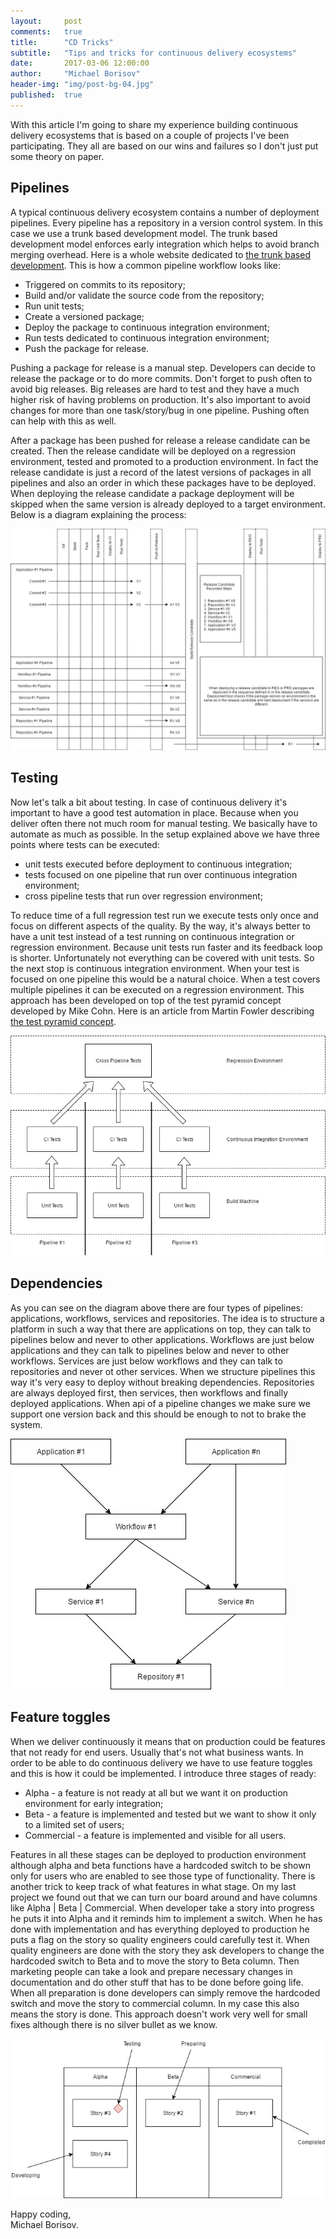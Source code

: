 ```yaml
---
layout:     post
comments:   true
title:      "CD Tricks"
subtitle:   "Tips and tricks for continuous delivery ecosystems"
date:       2017-03-06 12:00:00
author:     "Michael Borisov"
header-img: "img/post-bg-04.jpg"
published:  true
---
```


With this article I'm going to share my experience building continuous delivery ecosystems that is based on a couple of 
projects I've been participating. They all are based on our wins and failures so I don't just put some theory on paper.

Pipelines
---

A typical continuous delivery ecosystem contains a number of deployment pipelines. Every pipeline has a repository in a
version control system. In this case we use a trunk based development model. The trunk based development model enforces
early integration which helps to avoid branch merging overhead. Here is a whole website dedicated to [the trunk based development](https://trunkbaseddevelopment.com/).
This is how a common pipeline workflow looks like:
+ Triggered on commits to its repository;
+ Build and/or validate the source code from the repository;
+ Run unit tests;
+ Create a versioned package;
+ Deploy the package to continuous integration environment;
+ Run tests dedicated to continuous integration environment;
+ Push the package for release.

Pushing a package for release is a manual step. Developers can decide to release the package or to do more commits.
Don't forget to push often to avoid big releases. Big releases are hard to test and they have a much higher risk of 
having problems on production. It's also important to avoid changes for more than one task/story/bug in one pipeline.
Pushing often can help with this as well.

After a package has been pushed for release a release candidate can be created. Then the release candidate will be deployed on 
a regression environment, tested and promoted to a production environment. In fact the release candidate is just a 
record of the latest versions of packages in all pipelines and also an order in which these packages have to be deployed. 
When deploying the release candidate a package deployment will be skipped when the same version is already deployed to 
a target environment. Below is a diagram explaining the process:

![Continuous Delivery Ecosystem](/img/continuous-delivery-ecosystem.jpg "Continuous Delivery Ecosystem")

Testing
---

Now let's talk a bit about testing. In case of continuous delivery it's important to have a good test automation in
place. Because when you deliver often there not much room for manual testing. We basically have to automate as much as 
possible. In the setup explained above we have three points where tests can be executed:
+ unit tests executed before deployment to continuous integration;
+ tests focused on one pipeline that run over continuous integration environment;
+ cross pipeline tests that run over regression environment;

To reduce time of a full regression test run we execute tests only once and focus on different aspects of the quality. 
By the way, it's always better to have a unit test instead of a test running on continuous integration or regression 
environment. Because unit tests run faster and its feedback loop is shorter. Unfortunately not everything can be covered
with unit tests. So the next stop is continuous integration environment. When your test is focused on one pipeline this
would be a natural choice. When a test covers multiple pipelines it can be executed on a regression environment. This
approach has been developed on top of the test pyramid concept developed by Mike Cohn. Here is an article from 
Martin Fowler describing [the test pyramid concept](https://martinfowler.com/bliki/TestPyramid.html).

![Testing](/img/continuous-delivery-testing.jpg "Testing")

Dependencies
---

As you can see on the diagram above there are four types of pipelines: applications, workflows, services and repositories.
The idea is to structure a platform in such a way that there are applications on top, they can talk to pipelines below
and never to other applications. Workflows are just below applications and they can talk to pipelines below and never to
other workflows. Services are just below workflows and they can talk to repositories and never ot other services.
When we structure pipelines this way it's very easy to deploy without breaking dependencies. Repositories are always
deployed first, then services, then workflows and finally deployed applications. When api of a pipeline changes we make
sure we support one version back and this should be enough to not to brake the system.

![Pipeline Hierarchy](/img/continuous-delivery-pipeline-hierarchy.jpg "Pipeline Hierarchy")


Feature toggles
---

When we deliver continuously it means that on production could be features that not ready for end users. Usually that's
not what business wants. In order to be able to do continuous delivery we have to use feature toggles and this is how it
could be implemented. I introduce three stages of ready:
+ Alpha - a feature is not ready at all but we want it on production environment for early integration;
+ Beta - a feature is implemented and tested but we want to show it only to a limited set of users;
+ Commercial - a feature is implemented and visible for all users.

Features in all these stages can be deployed to production environment although alpha and beta functions have a hardcoded
switch to be shown only for users who are enabled to see those type of functionality. There is another trick to keep
track of what features in what stage. On my last project we found out that we can turn our board around and have
columns like Alpha | Beta | Commercial. When developer take a story into progress he puts it into Alpha and it reminds
him to implement a switch. When he has done with implementation and has everything deployed to production he puts a flag
on the story so quality engineers could carefully test it. When quality engineers are done with the story they ask
developers to change the hardcoded switch to Beta and to move the story to Beta column. Then marketing people can take
a look and prepare necessary changes in documentation and do other stuff that has to be done before going life. When
all preparation is done developers can simply remove the hardcoded switch and move the story to commercial column. 
In my case this also means the story is done. This approach doesn't work very well for small fixes although there is no
silver bullet as we know.
 
![Feature Toggles](/img/continuous-delivery-feature-toggle.jpg "Feature Toggles")

Happy coding,<br/>
Michael Borisov.
